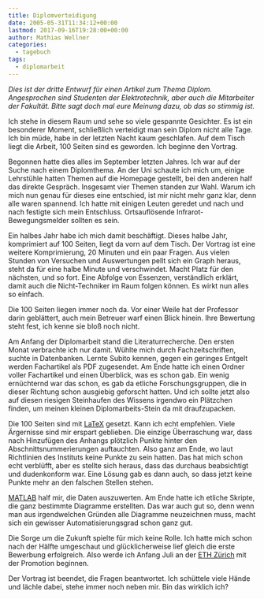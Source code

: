 ```yaml
---
title: Diplomverteidigung
date: 2005-05-31T11:34:12+00:00
lastmod: 2017-09-16T19:28:00+00:00
author: Mathias Wellner
categories:
  - tagebuch
tags:
  - diplomarbeit
---
```

_Dies ist der dritte Entwurf für einen Artikel zum Thema Diplom. Angesprochen sind Studenten der Elektrotechnik, aber auch die Mitarbeiter der Fakultät. Bitte sagt doch mal eure Meinung dazu, ob das so stimmig ist._

Ich stehe in diesem Raum und sehe so viele gespannte Gesichter. Es ist ein besonderer Moment, schließlich verteidigt man sein Diplom nicht alle Tage. Ich bin müde, habe in der letzten Nacht kaum geschlafen. Auf dem Tisch liegt die Arbeit, 100 Seiten sind es geworden. Ich beginne den Vortrag.

Begonnen hatte dies alles im September letzten Jahres. Ich war auf der Suche nach einem Diplomthema. An der Uni schaute ich mich um, einige Lehrstühle hatten Themen auf die Homepage gestellt, bei den anderen half das direkte Gespräch. Insgesamt vier Themen standen zur Wahl. Warum ich mich nun genau für dieses eine entschied, ist mir nicht mehr ganz klar, denn alle waren spannend. Ich hatte mit einigen Leuten geredet und nach und nach festigte sich mein Entschluss. Ortsauflösende Infrarot-Bewegungsmelder sollten es sein.

Ein halbes Jahr habe ich mich damit beschäftigt. Dieses halbe Jahr, komprimiert auf 100 Seiten, liegt da vorn auf dem Tisch. Der Vortrag ist eine weitere Komprimierung, 20 Minuten und ein paar Fragen. Aus vielen Stunden von Versuchen und Auswertungen pellt sich ein Graph heraus, steht da für eine halbe Minute und verschwindet. Macht Platz für den nächsten, und so fort. Eine Abfolge von Essenzen, verständlich erklärt, damit auch die Nicht-Techniker im Raum folgen können. Es wirkt nun alles so einfach.

Die 100 Seiten liegen immer noch da. Vor einer Weile hat der Professor darin geblättert, auch mein Betreuer warf einen Blick hinein. Ihre Bewertung steht fest, ich kenne sie bloß noch nicht.

Am Anfang der Diplomarbeit stand die Literaturrecherche. Den ersten Monat verbrachte ich nur damit. Wühlte mich durch Fachzeitschriften, suchte in Datenbanken. Lernte Subito kennen, gegen ein geringes Entgelt werden Fachartikel als PDF zugesendet. Am Ende hatte ich einen Ordner voller Fachartikel und einen Überblick, was es schon gab. Ein wenig ernüchternd war das schon, es gab da etliche Forschungsgruppen, die in dieser Richtung schon ausgiebig geforscht hatten. Und ich sollte jetzt also auf diesen riesigen Steinhaufen des Wissens irgendwo ein Plätzchen finden, um meinen kleinen Diplomarbeits-Stein da mit draufzupacken.

Die 100 Seiten sind mit <a href="https://en.wikipedia.org/wiki/LaTeX" title="LaTeX" target="_blank">LaTeX</a> gesetzt. Kann ich echt empfehlen. Viele Ärgernisse sind mir erspart geblieben. Die einzige Überraschung war, dass nach Hinzufügen des Anhangs plötzlich Punkte hinter den Abschnittsnummerierungen auftauchten. Also ganz am Ende, wo laut Richtlinien des Instituts keine Punkte zu sein hatten. Das hat mich schon echt verblüfft, aber es stellte sich heraus, dass das durchaus beabsichtigt und dudenkonform war. Eine Lösung gab es dann auch, so dass jetzt keine Punkte mehr an den falschen Stellen stehen.

<a href="https://de.wikipedia.org/wiki/Matlab" title="Matlab" target="_blank">MATLAB</a> half mir, die Daten auszuwerten. Am Ende hatte ich etliche Skripte, die ganz bestimmte Diagramme erstellten. Das war auch gut so, denn wenn man aus irgendwelchen Gründen alle Diagramme neuzeichnen muss, macht sich ein gewisser Automatisierungsgrad schon ganz gut.

Die Sorge um die Zukunft spielte für mich keine Rolle. Ich hatte mich schon nach der Hälfte umgeschaut und glücklicherweise lief gleich die erste Bewerbung erfolgreich. Also werde ich Anfang Juli an der <a href="https://www.ethz.ch/de.html" title="ETH Zürich" target="_blank">ETH Zürich</a> mit der Promotion beginnen.

Der Vortrag ist beendet, die Fragen beantwortet. Ich schüttele viele Hände und lächle dabei, stehe immer noch neben mir. Bin das wirklich ich?
